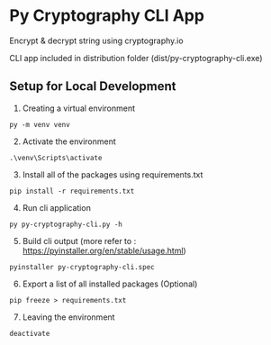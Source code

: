 # Py Cryptography CLI App

Encrypt & decrypt string using cryptography.io

CLI app included in distribution folder (dist/py-cryptography-cli.exe)

## Setup for Local Development

1. Creating a virtual environment
```
py -m venv venv
```
2. Activate the environment
```
.\venv\Scripts\activate
```
3. Install all of the packages using requirements.txt
```
pip install -r requirements.txt
```
4. Run cli application 
```
py py-cryptography-cli.py -h
```
5. Build cli output (more refer to : https://pyinstaller.org/en/stable/usage.html)
```
pyinstaller py-cryptography-cli.spec
```
6. Export a list of all installed packages (Optional)
```
pip freeze > requirements.txt
```
7. Leaving the environment
```
deactivate
```
